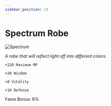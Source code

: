 ```yaml
---
sidebar_position: 13
---
```


# Spectrum Robe

![Spectrum](https://vwiki.valorserver.com/api/item/picture/spectrum%20robe)

<i>A robe that will reflect light off into different colors.</i>

    +220 Maximum MP
    
    +20 Wisdom
    
    +8 Vitality
    
    +10 Defense
    
Fame Bonus: 6%
